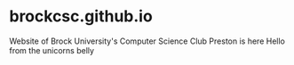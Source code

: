 brockcsc.github.io
==================

Website of Brock University's Computer Science Club
Preston is here
Hello from the unicorns belly